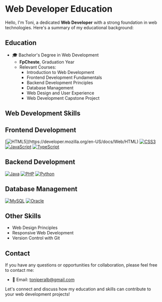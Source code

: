 # Web Developer Education

Hello, I'm Toni, a dedicated **Web Developer** with a strong foundation in web technologies. Here's a summary of my educational background:

## Education

- 🎓 Bachelor's Degree in Web Development
  - **FpCheste**, Graduation Year
  - Relevant Courses:
    - Introduction to Web Development
    - Frontend Development Fundamentals
    - Backend Development Principles
    - Database Management
    - Web Design and User Experience
    - Web Development Capstone Project

## Web Development Skills

## Frontend Development

[![HTML5]([https://upload.wikimedia.org/wikipedia/commons/thumb/6/61/HTML5_logo_and_wordmark.svg/120px-HTML5_logo_and_wordmark.svg.png](https://es.wikipedia.org/wiki/Archivo:HTML5_logo_and_wordmark.svg))](https://developer.mozilla.org/en-US/docs/Web/HTML)
[![CSS3](https://upload.wikimedia.org/wikipedia/commons/thumb/d/d5/CSS3_logo_and_wordmark.svg/120px-CSS3_logo_and_wordmark.svg.png)](https://developer.mozilla.org/en-US/docs/Web/CSS)
[![JavaScript](https://upload.wikimedia.org/wikipedia/commons/thumb/6/6a/JavaScript-logo.png/120px-JavaScript-logo.png)](https://developer.mozilla.org/en-US/docs/Web/JavaScript)
[![TypeScript](https://upload.wikimedia.org/wikipedia/commons/thumb/4/4c/Typescript_logo_2020.svg/120px-Typescript_logo_2020.svg.png)](https://www.typescriptlang.org/)

## Backend Development

[![Java](https://upload.wikimedia.org/wikipedia/commons/thumb/3/30/Java_programming_language_logo.svg/120px-Java_programming_language_logo.svg.png)](https://www.java.com/)
[![PHP](https://upload.wikimedia.org/wikipedia/commons/thumb/2/27/PHP-logo.svg/120px-PHP-logo.svg.png)](https://www.php.net/)
[![Python](https://upload.wikimedia.org/wikipedia/commons/thumb/c/c3/Python-logo-notext.svg/120px-Python-logo-notext.svg.png)](https://www.python.org/)

## Database Management

[![MySQL](https://upload.wikimedia.org/wikipedia/en/thumb/6/62/MySQL.svg/45px-MySQL.svg.png)](https://www.mysql.com/)
[![Oracle](https://upload.wikimedia.org/wikipedia/commons/thumb/e/e1/Oracle_Corporation_logo.svg/120px-Oracle_Corporation_logo.svg.png)](https://www.oracle.com/database/)

## Other Skills

- Web Design Principles
- Responsive Web Development
- Version Control with Git

## Contact

If you have any questions or opportunities for collaboration, please feel free to contact me:

- 📧 Email: [toniperalb@gmail.com](mailto:toniperalb@gmail.com.com)

Let's connect and discuss how my education and skills can contribute to your web development projects!
